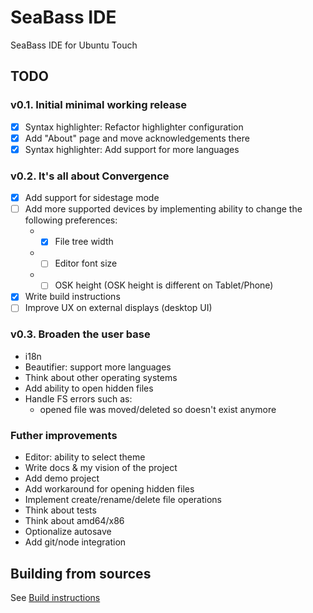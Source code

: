 # SeaBass IDE
SeaBass IDE for Ubuntu Touch

## TODO
### v0.1. Initial minimal working release
- [x] Syntax highlighter: Refactor highlighter configuration
- [x] Add "About" page and move acknowledgements there
- [x] Syntax highlighter: Add support for more languages

### v0.2. It's all about Convergence
- [x] Add support for sidestage mode
- [ ] Add more supported devices by implementing ability to change the following preferences:  
   * - [x] File tree width
   * - [ ] Editor font size
   * - [ ] OSK height (OSK height is different on Tablet/Phone) 
- [x] Write build instructions
- [ ] Improve UX on external displays (desktop UI)

### v0.3. Broaden the user base
* i18n
* Beautifier: support more languages
* Think about other operating systems
* Add ability to open hidden files
* Handle FS errors such as:  
   * opened file was moved/deleted so doesn't exist anymore

### Futher improvements
* Editor: ability to select theme
* Write docs & my vision of the project
* Add demo project
* Add workaround for opening hidden files
* Implement create/rename/delete file operations
* Think about tests
* Think about amd64/x86
* Optionalize autosave
* Add git/node integration

## Building from sources

See [Build instructions](building.md)
